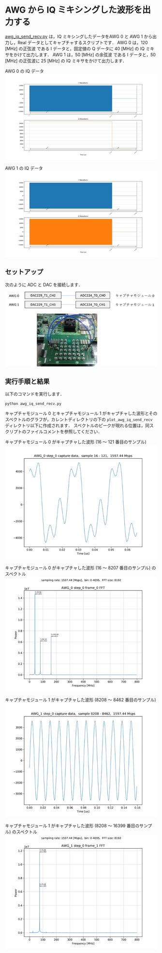 # AWG から IQ ミキシングした波形を出力する

[awg_iq_send_recv.py](../awg_iq_send_recv.py) は，IQ ミキシングしたデータをAWG 0 と AWG 1 から出力し，Real データとしてキャプチャするスクリプトです．
AWG 0 は，120 [MHz] の正弦波 である I データと，固定値の Q データに 40 [MHz] の IQ ミキサをかけて出力します．
AWG 1 は，50 [MHz] の余弦波 である I データと，50 [MHz] の正弦波に 25 [MHz] の IQ ミキサをかけて出力します．

AWG 0 の IQ データ
![AWG 0 の出力波形](images/actual_seq_0_waveform.png)

AWG 1 の IQ データ
![AWG 1 の出力波形](images/actual_seq_1_waveform.png)

## セットアップ

次のように ADC と DAC を接続します．

![セットアップ](../../docs/images/awg-x2-setup.png)

## 実行手順と結果

以下のコマンドを実行します．

```
python awg_iq_send_recv.py
```

キャプチャモジュール 0 とキャプチャモジュール 1 がキャプチャした波形とそのスペクトルのグラフが，カレントディレクトリの下の `plot_awg_iq_send_recv` ディレクトリ以下に作成されます．
スペクトルのピークが現れる位置は，同スクリプトのファイルコメントを参照してください．

キャプチャモジュール 0 がキャプチャした波形 (16 ～ 121 番目のサンプル)
![キャプチャモジュール 0 がキャプチャした波形](images/AWG_0_step_0_frame_0_captured.png)

キャプチャモジュール 0 がキャプチャした波形 (16 ～ 8207 番目のサンプル) のスペクトル
![キャプチャモジュール 0 がキャプチャした波形のスペクトル](images/AWG_0_step_0_frame_0_FFT_abs.png)

キャプチャモジュール 1 がキャプチャした波形 (8208 ～ 8462 番目のサンプル)
![キャプチャモジュール 1 がキャプチャした波形](images/AWG_1_step_0_frame_1_captured.png)

キャプチャモジュール 1 がキャプチャした波形 (8208 ～ 16399 番目のサンプル) のスペクトル
![キャプチャモジュール 1 がキャプチャした波形のスペクトル](images/AWG_1_step_0_frame_1_FFT_abs.png)
